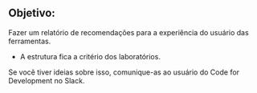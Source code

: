 ## Objetivo:
Fazer um relatório de recomendações para a experiência do usuário das ferramentas.
- A estrutura fica a critério dos laboratórios.

Se você tiver ideias sobre isso, comunique-as ao usuário do Code for Development no Slack.
